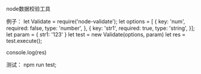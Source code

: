 node数据校验工具

例子：
let Validate = require('node-validate');
let options = [
  { key: 'num', required: false, type: 'number', },
  { key: 'str1', required: true, type: 'string', }];
let param = { str1: '123' }
let test = new Validate(options, param)
let res = test.execute();

console.log(res)

测试：
npm run test;